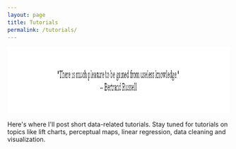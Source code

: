 ```yaml
---
layout: page
title: Tutorials
permalink: /tutorials/
---
```


<img src="./assets/russell.png" alt="phil" width="800px" height="150px"/>

Here's where I'll post short data-related tutorials. 
Stay tuned for tutorials on topics like lift charts, perceptual maps, linear regression, data cleaning and visualization. 

